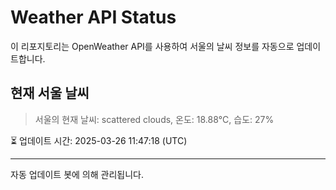 
# Weather API Status

이 리포지토리는 OpenWeather API를 사용하여 서울의 날씨 정보를 자동으로 업데이트합니다.

## 현재 서울 날씨
> 서울의 현재 날씨: scattered clouds, 온도: 18.88°C, 습도: 27%

⏳ 업데이트 시간: 2025-03-26 11:47:18 (UTC)

---
자동 업데이트 봇에 의해 관리됩니다.
